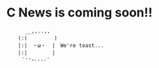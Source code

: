 # C News is coming soon!!

          __,,..,,
      　(:(　　  　　)
     　 |:|　・ω・  |　We're toast...
     　 |:|　 　 　 |
         `''ｰ---‐´
